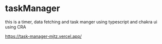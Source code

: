 # taskManager
this is a timer, data fetching and task manger using typescript and chakra ui using CRA 

https://task-manager-mjtz.vercel.app/
